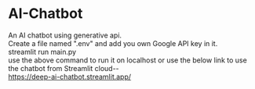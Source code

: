 # AI-Chatbot

An AI chatbot using generative api.<br/>
Create a file named ".env" and add you own Google API key in it.<br/>
streamlit run main.py<br/> 
use the above command to run it on localhost or use the below link to use the chatbot from Streamlit cloud--<br/>
https://deep-ai-chatbot.streamlit.app/

